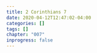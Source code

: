 ```yaml
---
title: 2 Corinthians 7
date: 2020-04-12T12:47:02-04:00
categories: []
tags: []
chapter: "007"
inprogress: false
---
```


